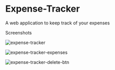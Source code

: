 # Expense-Tracker
A web application to keep track of your expenses

Screenshots


![expense-tracker](https://user-images.githubusercontent.com/104682944/218317377-0eea5f26-6432-40bf-a77d-ffffc3aee17e.png)

![expense-tracker-expenses](https://user-images.githubusercontent.com/104682944/218317379-c65d7b5e-b21a-41c5-a6f1-47c77ac3f6a6.png)

![expense-tracker-delete-btn](https://user-images.githubusercontent.com/104682944/218317385-42ea39d6-4764-4eed-aa82-e0d723aff9ae.png)


